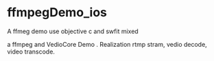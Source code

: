 # ffmpegDemo_ios
A ffmeg demo use objective c and swfit mixed


a ffmpeg and VedioCore Demo . Realization rtmp stram, vedio decode, video transcode.
